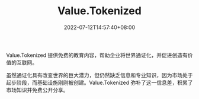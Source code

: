 ﻿---
weight: 
title: "Value.Tokenized"
description: "Value.Tokenized 提供免费的教育内容，帮助企业将世界通证化，并促进创造有价值的互联网"
date: 2022-07-12T14:57:40+08:00
lastmod: 2022-07-12T14:57:40+08:00
draft: false
authors: ["Simon"]
featuredImage: "value-tokenized.jpg"
link: "http://value.to"
tags: ["元宇宙资讯","Value.Tokenized"]
categories: ["navigation"]
navigation: ["元宇宙资讯"]
lightgallery: true
toc: true
pinned: false
recommend: false
recommend1: false
---
Value.Tokenized 提供免费的教育内容，帮助企业将世界通证化，并促进创造有价值的互联网。

虽然通证化具有改变世界的巨大潜力，但仍然缺乏信息和专业知识，因为市场处于起步阶段，而基础设施刚刚被创建。Value.Tokenized 弥补了这一信息差，积累了市场知识并免费公开分享。